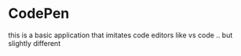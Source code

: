 # CodePen
this is a basic application that imitates code editors like vs code .. but slightly different 
